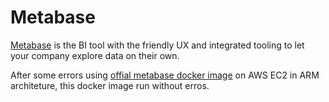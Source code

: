 # Metabase

[Metabase](https://metabase.com/) is the BI tool with the friendly UX and integrated tooling to let your company explore data on their own.

After some errors using [offial metabase docker image](https://hub.docker.com/r/metabase/metabase/) on AWS EC2 in ARM architeture, this docker image run without erros.

